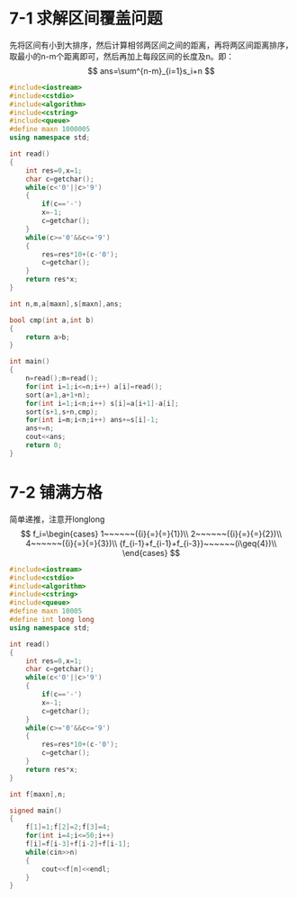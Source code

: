 # 7-1 求解区间覆盖问题 

先将区间有小到大排序，然后计算相邻两区间之间的距离，再将两区间距离排序，取最小的n-m个距离即可，然后再加上每段区间的长度及n。即：
$$
ans=\sum^{n-m}_{i=1}s_i+n
$$

~~~c++
#include<iostream>
#include<cstdio>
#include<algorithm>
#include<cstring>
#include<queue>
#define maxn 1000005
using namespace std;

int read()
{
	int res=0,x=1;
	char c=getchar();
	while(c<'0'||c>'9')
	{
		if(c=='-')
		x=-1;
		c=getchar();
	}
	while(c>='0'&&c<='9')
	{
		res=res*10+(c-'0');
		c=getchar();
	}
	return res*x;
}

int n,m,a[maxn],s[maxn],ans;

bool cmp(int a,int b)
{
	return a>b;
}

int main()
{
	n=read();m=read();
	for(int i=1;i<=n;i++) a[i]=read();
	sort(a+1,a+1+n);
	for(int i=1;i<n;i++) s[i]=a[i+1]-a[i];
	sort(s+1,s+n,cmp);
	for(int i=m;i<n;i++) ans+=s[i]-1;
	ans+=n;
	cout<<ans;
	return 0;
}
~~~

# 7-2 铺满方格 

简单递推，注意开longlong
$$
f_i=\begin{cases}
1~~~~~~({i}{=}{=}{1})\\
2~~~~~~({i}{=}{=}{2})\\
4~~~~~~({i}{=}{=}{3})\\
{f_{i-1}+f_{i-1}+f_{i-3}}~~~~~~(i\geq{4})\\
\end{cases}
$$

~~~c++
#include<iostream>
#include<cstdio>
#include<algorithm>
#include<cstring>
#include<queue>
#define maxn 10005
#define int long long
using namespace std;

int read()
{
	int res=0,x=1;
	char c=getchar();
	while(c<'0'||c>'9')
	{
		if(c=='-')
		x=-1;
		c=getchar();
	}
	while(c>='0'&&c<='9')
	{
		res=res*10+(c-'0');
		c=getchar();
	}
	return res*x;
}

int f[maxn],n;

signed main()
{
	f[1]=1;f[2]=2;f[3]=4;
	for(int i=4;i<=50;i++)
	f[i]=f[i-3]+f[i-2]+f[i-1];
	while(cin>>n)
	{
		cout<<f[n]<<endl;
	}
}

~~~

